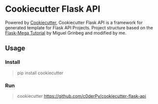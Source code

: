 # Cookiecutter Flask API

Powered by [Cookiecutter](https://cookiecutter.readthedocs.io/), Cookiecutter Flask API is a framework for generated template for Flask API Projects. Project structure based on the [Flask-Mega Tutorial](https://blog.miguelgrinberg.com/post/the-flask-mega-tutorial-part-i-hello-world) by Miguel Grinbeg and modified by me.

## Usage

### Install
> pip install cookiecutter

### Run
> cookiecutter https://github.com/c0derPy/cookiecutter-flask-api
